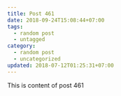 ```yaml
---
title: Post 461
date: 2018-09-24T15:08:44+07:00
tags:
  - random post
  - untagged
category:
  - random post
  - uncategorized
updated: 2018-07-12T01:25:31+07:00
---
```

This is content of post 461